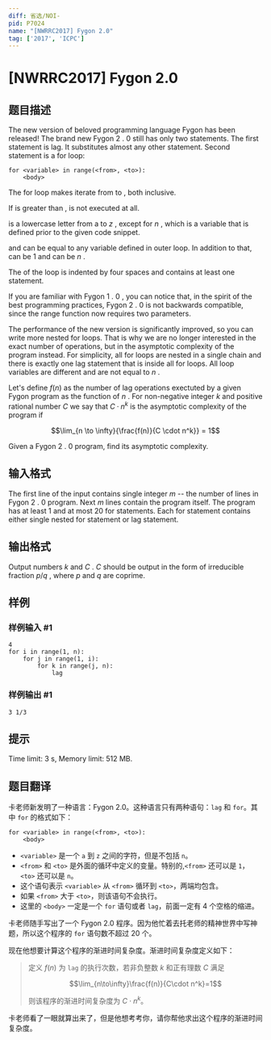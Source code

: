 ```yaml
---
diff: 省选/NOI-
pid: P7024
name: "[NWRRC2017] Fygon 2.0"
tag: ['2017', 'ICPC']
---
```

# [NWRRC2017] Fygon 2.0
## 题目描述



The new version of beloved programming language Fygon has been released! The brand new Fygon $2$ . $0$ still has only two statements. The first statement is lag. It substitutes almost any other statement. Second statement is a for loop:

```
for <variable> in range(<from>, <to>):
    <body>
```

The for loop makes iterate from to , both inclusive.

If is greater than , is not executed at all.

is a lowercase letter from a to $z$ , except for $n$ , which is a variable that is defined prior to the given code snippet.

and can be equal to any variable defined in outer loop. In addition to that, can be $1$ and can be $n$ .

The of the loop is indented by four spaces and contains at least one statement.

If you are familiar with Fygon $1$ . $0$ , you can notice that, in the spirit of the best programming practices, Fygon $2$ . $0$ is not backwards compatible, since the range function now requires two parameters.

The performance of the new version is significantly improved, so you can write more nested for loops. That is why we are no longer interested in the exact number of operations, but in the asymptotic complexity of the program instead. For simplicity, all for loops are nested in a single chain and there is exactly one lag statement that is inside all for loops. All loop variables are different and are not equal to $n$ .

Let's define $f(n)$ as the number of lag operations exectuted by a given Fygon program as the function of $n$ . For non-negative integer $k$ and positive rational number $C$ we say that $C · n^{k}$ is the asymptotic complexity of the program if

$$\lim_{n \to \infty}{\frac{f(n)}{C \cdot n^k}} = 1$$

Given a Fygon $2$ . $0$ program, find its asymptotic complexity.


## 输入格式



The first line of the input contains single integer $m$ -- the number of lines in Fygon $2$ . $0$ program. Next $m$ lines contain the program itself. The program has at least $1$ and at most $20$ for statements. Each for statement contains either single nested for statement or lag statement.


## 输出格式



Output numbers $k$ and $C$ . $C$ should be output in the form of irreducible fraction $p/q$ , where $p$ and $q$ are coprime.


## 样例

### 样例输入 #1
```
4
for i in range(1, n):
    for j in range(1, i):
        for k in range(j, n):
            lag
```
### 样例输出 #1
```
3 1/3

```
## 提示

Time limit: 3 s, Memory limit: 512 MB. 


## 题目翻译

卡老师新发明了一种语言：Fygon 2.0。这种语言只有两种语句：`lag` 和 `for`。其中 `for` 的格式如下：

```
for <variable> in range(<from>, <to>):
    <body>
```

- `<variable>` 是一个 `a` 到 `z` 之间的字符，但是不包括 `n`。
- `<from>` 和 `<to>` 是外面的循环中定义的变量。特别的,`<from>` 还可以是 `1`，`<to>` 还可以是 `n`。
- 这个语句表示 `<variable>` 从 `<from>` 循环到 `<to>`，两端均包含。
- 如果 `<from>` 大于 `<to>`，则该语句不会执行。
- 这里的 `<body>` 一定是一个 `for` 语句或者 `lag`，前面一定有 4 个空格的缩进。

卡老师随手写出了一个 Fygon 2.0 程序。因为他忙着去托老师的精神世界中写神题，所以这个程序的 `for` 语句数不超过 $20$ 个。

现在他想要计算这个程序的渐进时间复杂度。渐进时间复杂度定义如下：

> 定义 $f(n)$ 为 `lag` 的执行次数，若非负整数 $k$ 和正有理数 $C$ 满足
> 
> $$\lim_{n\to\infty}\frac{f(n)}{C\cdot n^k}=1$$
> 
> 则该程序的渐进时间复杂度为 $C\cdot n^k$。

卡老师看了一眼就算出来了，但是他想考考你，请你帮他求出这个程序的渐进时间复杂度。
